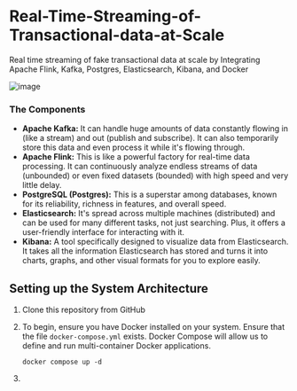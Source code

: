 # Real-Time-Streaming-of-Transactional-data-at-Scale
Real time streaming of fake transactional data at scale by Integrating Apache Flink, Kafka, Postgres, Elasticsearch, Kibana, and Docker

![image](https://github.com/Ndaruga/Real-Time-Streaming-of-Transactional-data-at-Scale/assets/68260816/23551617-fa28-4fa0-b497-c1db715e6eb0)


### The Components
* **Apache Kafka:** It can handle huge amounts of data constantly flowing in (like a stream) and out (publish and subscribe). It can also temporarily store this data and even process it while it's flowing through.
* **Apache Flink:** This is like a powerful factory for real-time data processing. It can continuously analyze endless streams of data (unbounded) or even fixed datasets (bounded) with high speed and very little delay.
* **PostgreSQL (Postgres):** This is a superstar among databases, known for its reliability, richness in features, and overall speed.
* **Elasticsearch:**  It's spread across multiple machines (distributed) and can be used for many different tasks, not just searching. Plus, it offers a user-friendly interface for interacting with it.
* **Kibana:** A tool specifically designed to visualize data from Elasticsearch. It takes all the information Elasticsearch has stored and turns it into charts, graphs, and other visual formats for you to explore easily.

## Setting up the System Architecture 
1. Clone this repository from GitHub
2. To begin, ensure you have Docker installed on your system. Ensure that the file `docker-compose.yml` exists. Docker Compose will allow us to define and run multi-container Docker applications. 

    ```
    docker compose up -d
    ```
3. 
